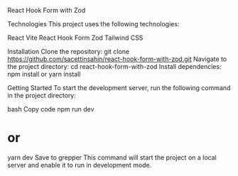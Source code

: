 React Hook Form with Zod

Technologies
This project uses the following technologies:

React
Vite
React Hook Form
Zod
Tailwind CSS

Installation
Clone the repository: git clone https://github.com/sacettinsahin/react-hook-form-with-zod.git
Navigate to the project directory: cd react-hook-form-with-zod
Install dependencies: npm install or yarn install

Getting Started
To start the development server, run the following command in the project directory:

bash
Copy code
npm run dev
# or
yarn dev
Save to grepper
This command will start the project on a local server and enable it to run in development mode.
